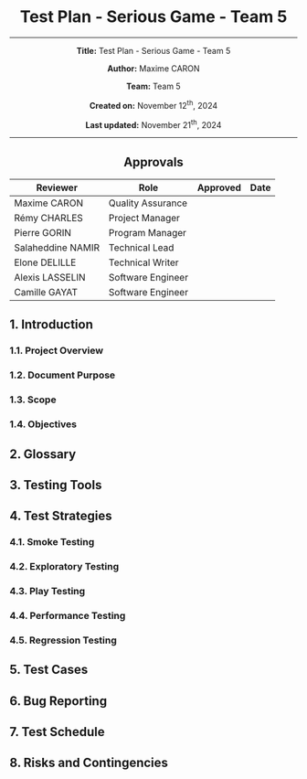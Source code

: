 <div align="center">

# Test Plan - Serious Game - Team 5

---

**Title:** Test Plan - Serious Game - Team 5

**Author:** Maxime CARON

**Team:** Team 5

**Created on:** November 12<sup>th</sup>, 2024

**Last updated:** November 21<sup>th</sup>, 2024

---

## Approvals

| Reviewer          | Role              | Approved | Date |
| ----------------- | ----------------- | -------- | ---- |
| Maxime CARON      | Quality Assurance |          |      |
| Rémy CHARLES      | Project Manager   |          |      |
| Pierre GORIN      | Program Manager   |          |      |
| Salaheddine NAMIR | Technical Lead    |          |      |
| Elone DELILLE     | Technical Writer  |          |      |
| Alexis LASSELIN   | Software Engineer |          |      |
| Camille GAYAT     | Software Engineer |          |      |

</div>

## 1. Introduction

### 1.1. Project Overview

### 1.2. Document Purpose

### 1.3. Scope

### 1.4. Objectives

## 2. Glossary

## 3. Testing Tools

## 4. Test Strategies

### 4.1. Smoke Testing

### 4.2. Exploratory Testing

### 4.3. Play Testing

### 4.4. Performance Testing

### 4.5. Regression Testing

## 5. Test Cases

## 6. Bug Reporting

## 7. Test Schedule

## 8. Risks and Contingencies
